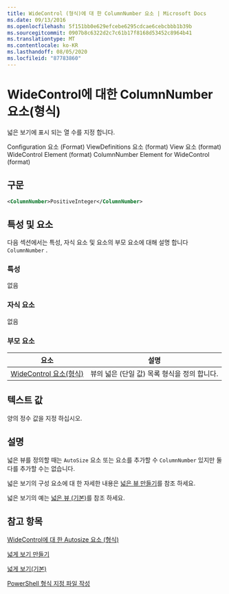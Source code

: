 ```yaml
---
title: WideControl (형식)에 대 한 ColumnNumber 요소 | Microsoft Docs
ms.date: 09/13/2016
ms.openlocfilehash: 5f151bb0e629efcebe6295cdcae6cebcbbb1b39b
ms.sourcegitcommit: 0907b8c6322d2c7c61b17f8168d53452c8964b41
ms.translationtype: MT
ms.contentlocale: ko-KR
ms.lasthandoff: 08/05/2020
ms.locfileid: "87783860"
---
```

# <a name="columnnumber-element-for-widecontrol-format"></a>WideControl에 대한 ColumnNumber 요소(형식)

넓은 보기에 표시 되는 열 수를 지정 합니다.

Configuration 요소 (Format) ViewDefinitions 요소 (format) View 요소 (format) WideControl Element (format) ColumnNumber Element for WideControl (format)

## <a name="syntax"></a>구문

```xml
<ColumnNumber>PositiveInteger</ColumnNumber>
```

## <a name="attributes-and-elements"></a>특성 및 요소

다음 섹션에서는 특성, 자식 요소 및 요소의 부모 요소에 대해 설명 합니다 `ColumnNumber` .

### <a name="attributes"></a>특성

없음

### <a name="child-elements"></a>자식 요소

없음

### <a name="parent-elements"></a>부모 요소

|요소|설명|
|-------------|-----------------|
|[WideControl 요소(형식)](./widecontrol-element-format.md)|뷰의 넓은 (단일 값) 목록 형식을 정의 합니다.|

## <a name="text-value"></a>텍스트 값

양의 정수 값을 지정 하십시오.

## <a name="remarks"></a>설명

넓은 뷰를 정의할 때는 `AutoSize` 요소 또는 요소를 추가할 수 `ColumnNumber` 있지만 둘 다를 추가할 수는 없습니다.

넓은 보기의 구성 요소에 대 한 자세한 내용은 [넓은 뷰 만들기](./creating-a-wide-view.md)를 참조 하세요.

넓은 보기의 예는 [넓은 뷰 (기본)](./wide-view-basic.md)를 참조 하세요.

## <a name="see-also"></a>참고 항목

[WideControl에 대 한 Autosize 요소 (형식)](./autosize-element-for-widecontrol-format.md)

[넓게 보기 만들기](./creating-a-wide-view.md)

[넓게 보기(기본)](./wide-view-basic.md)

[PowerShell 형식 지정 파일 작성](./writing-a-powershell-formatting-file.md)
